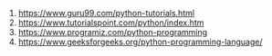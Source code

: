 1. https://www.guru99.com/python-tutorials.html
2. https://www.tutorialspoint.com/python/index.htm
3. https://www.programiz.com/python-programming
4. https://www.geeksforgeeks.org/python-programming-language/
